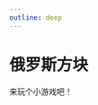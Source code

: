 ```yaml
---
outline: deep
---
```


<script setup>
import TetrisGame from './TetrisGame.vue'
</script>

# 俄罗斯方块

来玩个小游戏吧！

<ClientOnly>
  <TetrisGame />
</ClientOnly>